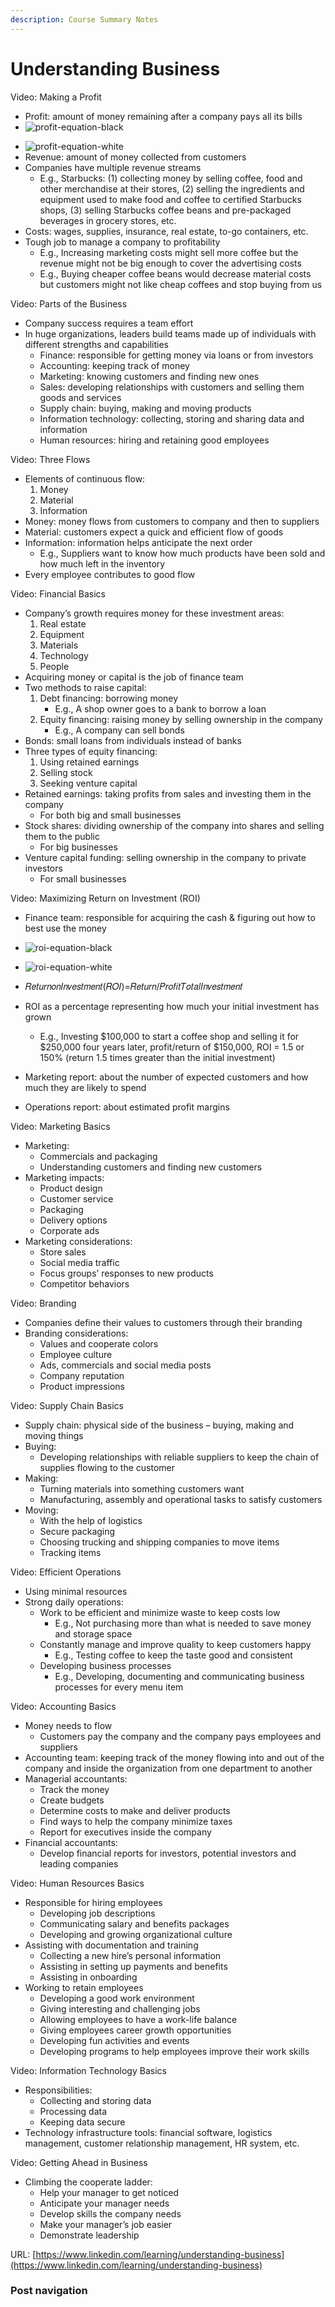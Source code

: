 ```yaml
---
description: Course Summary Notes
---
```


# Understanding Business

Video: Making a Profit

* Profit: amount of money remaining after a company pays all its bills
* ![profit-equation-black](https://latex.codecogs.com/png.image?\inline&space;\dpi{110}\bg{black}Profit&space;=&space;Revenue&space;-&space;Cost) <!-- CodeCogs URL for dark theme --> 
<!-- CodeCogs URL for light theme --> 
* ![profit-equation-white](https://latex.codecogs.com/png.image?\inline&space;\dpi{110}\bg{white}Profit&space;=&space;Revenue&space;-&space;Cost) <!-- CodeCogs URL for light theme -->
* Revenue: amount of money collected from customers
* Companies have multiple revenue streams
  * E.g., Starbucks: (1) collecting money by selling coffee, food and other merchandise at their stores, (2) selling the ingredients and equipment used to make food and coffee to certified Starbucks shops, (3) selling Starbucks coffee beans and pre-packaged beverages in grocery stores, etc.
* Costs: wages, supplies, insurance, real estate, to-go containers, etc.
* Tough job to manage a company to profitability
  * E.g., Increasing marketing costs might sell more coffee but the revenue might not be big enough to cover the advertising costs
  * E.g., Buying cheaper coffee beans would decrease material costs but customers might not like cheap coffees and stop buying from us



Video: Parts of the Business

* Company success requires a team effort
* In huge organizations, leaders build teams made up of individuals with different strengths and capabilities
  * Finance: responsible for getting money via loans or from investors
  * Accounting: keeping track of money
  * Marketing: knowing customers and finding new ones
  * Sales: developing relationships with customers and selling them goods and services
  * Supply chain: buying, making and moving products
  * Information technology: collecting, storing and sharing data and information
  * Human resources: hiring and retaining good employees



Video: Three Flows

* Elements of continuous flow:
  1. Money
  2. Material
  3. Information
* Money: money flows from customers to company and then to suppliers
* Material: customers expect a quick and efficient flow of goods
* Information: information helps anticipate the next order
  * E.g., Suppliers want to know how much products have been sold and how much left in the inventory
* Every employee contributes to good flow



Video: Financial Basics

* Company’s growth requires money for these investment areas:
  1. Real estate
  2. Equipment
  3. Materials
  4. Technology
  5. People
* Acquiring money or capital is the job of finance team
* Two methods to raise capital:
  1. Debt financing: borrowing money
     * E.g., A shop owner goes to a bank to borrow a loan
  2. Equity financing: raising money by selling ownership in the company
     * E.g., A company can sell bonds
* Bonds: small loans from individuals instead of banks
* Three types of equity financing:
  1. Using retained earnings
  2. Selling stock
  3. Seeking venture capital
* Retained earnings: taking profits from sales and investing them in the company
  * For both big and small businesses
* Stock shares: dividing ownership of the company into shares and selling them to the public
  * For big businesses
* Venture capital funding: selling ownership in the company to private investors
  * For small businesses



Video: Maximizing Return on Investment (ROI)

* Finance team: responsible for acquiring the cash & figuring out how to best use the money

* ![roi-equation-black](https://latex.codecogs.com/png.image?\inline&space;\dpi{110}\bg{black}Return&space;on&space;Investment&space;(ROI)&space;=&space;\frac{Return/Profit}{Total&space;Investment})
* ![roi-equation-white](https://latex.codecogs.com/png.image?\inline&space;\dpi{110}\bg{white}Return&space;on&space;Investment&space;(ROI)&space;=&space;\frac{Return/Profit}{Total&space;Investment})
* 𝑅𝑒𝑡𝑢𝑟𝑛𝑜𝑛𝐼𝑛𝑣𝑒𝑠𝑡𝑚𝑒𝑛𝑡(𝑅𝑂𝐼)=𝑅𝑒𝑡𝑢𝑟𝑛/𝑃𝑟𝑜𝑓𝑖𝑡𝑇𝑜𝑡𝑎𝑙𝐼𝑛𝑣𝑒𝑠𝑡𝑚𝑒𝑛𝑡
* ROI as a percentage representing how much your initial investment has grown
  * E.g., Investing $100,000 to start a coffee shop and selling it for $250,000 four years later, profit/return of $150,000, ROI = 1.5 or 150% (return 1.5 times greater than the initial investment)
* Marketing report: about the number of expected customers and how much they are likely to spend
* Operations report: about estimated profit margins



Video: Marketing Basics

* Marketing:
  * Commercials and packaging
  * Understanding customers and finding new customers
* Marketing impacts:
  * Product design
  * Customer service
  * Packaging
  * Delivery options
  * Corporate ads
* Marketing considerations:
  * Store sales
  * Social media traffic
  * Focus groups’ responses to new products
  * Competitor behaviors



Video: Branding

* Companies define their values to customers through their branding
* Branding considerations:
  * Values and cooperate colors
  * Employee culture
  * Ads, commercials and social media posts
  * Company reputation
  * Product impressions



Video: Supply Chain Basics

* Supply chain: physical side of the business – buying, making and moving things
* Buying:
  * Developing relationships with reliable suppliers to keep the chain of supplies flowing to the customer
* Making:
  * Turning materials into something customers want
  * Manufacturing, assembly and operational tasks to satisfy customers
* Moving:
  * With the help of logistics
  * Secure packaging
  * Choosing trucking and shipping companies to move items
  * Tracking items



Video: Efficient Operations

* Using minimal resources
* Strong daily operations:
  * Work to be efficient and minimize waste to keep costs low
    * E.g., Not purchasing more than what is needed to save money and storage space
  * Constantly manage and improve quality to keep customers happy
    * E.g., Testing coffee to keep the taste good and consistent
  * Developing business processes
    * E.g., Developing, documenting and communicating business processes for every menu item



Video: Accounting Basics

* Money needs to flow
  * Customers pay the company and the company pays employees and suppliers
* Accounting team: keeping track of the money flowing into and out of the company and inside the organization from one department to another
* Managerial accountants:
  * Track the money
  * Create budgets
  * Determine costs to make and deliver products
  * Find ways to help the company minimize taxes
  * Report for executives inside the company
* Financial accountants:
  * Develop financial reports for investors, potential investors and leading companies



Video: Human Resources Basics

* Responsible for hiring employees
  * Developing job descriptions
  * Communicating salary and benefits packages
  * Developing and growing organizational culture
* Assisting with documentation and training
  * Collecting a new hire’s personal information
  * Assisting in setting up payments and benefits
  * Assisting in onboarding
* Working to retain employees
  * Developing a good work environment
  * Giving interesting and challenging jobs
  * Allowing employees to have a work-life balance
  * Giving employees career growth opportunities
  * Developing fun activities and events
  * Developing programs to help employees improve their work skills



Video: Information Technology Basics

* Responsibilities:
  * Collecting and storing data
  * Processing data
  * Keeping data secure
* Technology infrastructure tools: financial software, logistics management, customer relationship management, HR system, etc.



Video: Getting Ahead in Business

* Climbing the cooperate ladder:
  * Help your manager to get noticed
  * Anticipate your manager needs
  * Develop skills the company needs
  * Make your manager’s job easier
  * Demonstrate leadership







URL: [https://www.linkedin.com/learning/understanding-business](https://www.linkedin.com/learning/understanding-business)

### Post navigation
